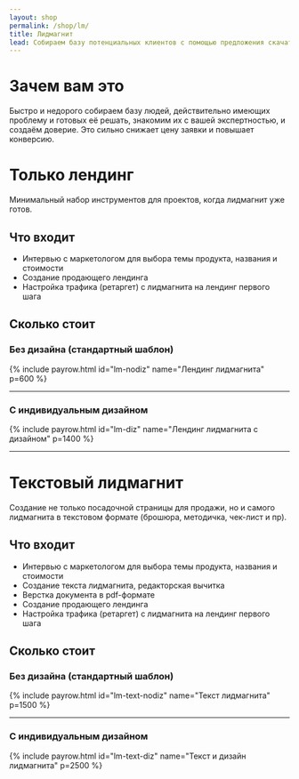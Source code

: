```yaml
---
layout: shop
permalink: /shop/lm/
title: Лидмагнит
lead: Собираем базу потенциальных клиентов с помощью предложения скачать бесплатный продукт, содержащий ценную информацию про проблему и основные методы её решения
---
```


# **Зачем вам это**

Быстро и недорого собираем базу людей, действительно имеющих проблему и готовых её решать, знакомим их с вашей экспертностью, и создаём доверие. Это сильно снижает цену заявки и повышает конверсию.

# Только лендинг

Минимальный набор инструментов для проектов, когда лидмагнит уже готов.

## Что входит

- Интервью с маркетологом для выбора темы продукта, названия и стоимости
- Создание продающего лендинга
- Настройка трафика (ретаргет) с лидмагнита на лендинг первого шага

## **Сколько стоит**

### Без дизайна (стандартный шаблон)

{% include payrow.html id="lm-nodiz" name="Лендинг лидмагнита" p=600 %}

---

### С индивидуальным дизайном

{% include payrow.html id="lm-diz" name="Лендинг лидмагнита с дизайном" p=1400 %}

---

# Текстовый лидмагнит

Создание не только посадочной страницы для продажи, но и самого лидмагнита в текстовом формате (брошюра, методичка, чек-лист и пр).

## Что входит

- Интервью с маркетологом для выбора темы продукта, названия и стоимости
- Создание текста лидмагнита, редакторская вычитка
- Верстка документа в pdf-формате
- Создание продающего лендинга
- Настройка трафика (ретаргет) с лидмагнита на лендинг первого шага

## **Сколько стоит**

### Без дизайна (стандартный шаблон)

{% include payrow.html id="lm-text-nodiz" name="Текст лидмагнита" p=1500 %}

---

### С индивидуальным дизайном

{% include payrow.html id="lm-text-diz" name="Текст и дизайн лидмагнита" p=2500 %}